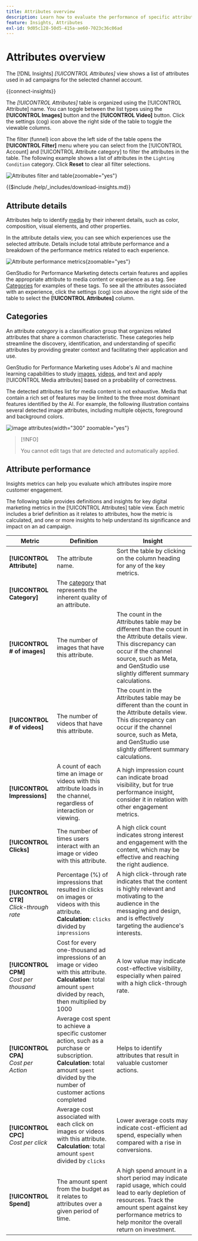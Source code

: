 ```yaml
---
title: Attributes overview
description: Learn how to evaluate the performance of specific attributes in Adobe GenStudio for Performance Marketing.
feature: Insights, Attributes
exl-id: 9d05c128-50d5-415a-ae60-7023c36c06ad
---
```

# Attributes overview

The [!DNL Insights] _[!UICONTROL Attributes]_ view shows a list of attributes used in ad campaigns for the selected channel account.

{{connect-insights}}

The _[!UICONTROL Attributes]_ table is organized using the [!UICONTROL Attribute] name. You can toggle between the list types using the **[!UICONTROL Images]** button and the **[!UICONTROL Video]** button. Click the settings (cog) icon above the right side of the table to toggle the viewable columns.

The filter (funnel) icon above the left side of the table opens the **[!UICONTROL Filter]** menu where you can select from the [!UICONTROL Account] and [!UICONTROL Attribute category] to filter the attributes in the table. The following example shows a list of attributes in the `Lighting Condition` category. Click **Reset** to clear all filter selections.

![Attributes filter and table](/help/assets/insights-attributes-filter.png){zoomable="yes"}

{{$include /help/_includes/download-insights.md}}

## Attribute details

Attributes help to identify [media](assets.md#media-details) by their inherent details, such as color, composition, visual elements, and other properties.

In the attribute details view, you can see which experiences use the selected attribute. Details include total attribute performance and a breakdown of the performance metrics related to each experience.

![Attribute performance metrics](/help/assets/insights-attribute-details.png){zoomable="yes"}

GenStudio for Performance Marketing detects certain features and applies the appropriate attribute to media content or experience as a tag. See [Categories](#categories) for examples of these tags. To see all the attributes associated with an experience, click the settings (cog) icon above the right side of the table to select the **[!UICONTROL Attributes]** column.

## Categories

An attribute _category_ is a classification group that organizes related attributes that share a common characteristic. These categories help streamline the discovery, identification, and understanding of specific attributes by providing greater context and facilitating their application and use.

GenStudio for Performance Marketing uses Adobe's AI and machine learning capabilities to study [images](image-features.md), [videos](video-features.md), and text and apply [!UICONTROL Media attributes] based on a probability of correctness.

The detected attributes list for media content is not exhaustive. Media that contain a rich set of features may be limited to the three most dominant features identified by the AI. For example, the following illustration contains several detected image attributes, including multiple objects, foreground and background colors.

![image attributes](/help/assets/category/asset-attributes.png "Image of Toucan includes multiple detected attributes"){width="300" zoomable="yes"}

>[!INFO]
>
>You cannot edit tags that are detected and automatically applied.

## Attribute performance

Insights metrics can help you evaluate which attributes inspire more customer engagement.

The following table provides definitions and insights for key digital marketing metrics in the [!UICONTROL Attributes] table view. Each metric includes a brief definition as it relates to attributes, how the metric is calculated, and one or more insights to help understand its significance and impact on an ad campaign.

| Metric                 | Definition                    | Insight                          |
| ---------------------- | ----------------------------- | -------------------------------- |
| **[!UICONTROL Attribute]**   | The attribute name. | Sort the table by clicking on the column heading for any of the key metrics. |
| **[!UICONTROL Category]**    | The [category](#categories) that represents the inherent quality of an attribute. |  |
| **[!UICONTROL # of images]** | The number of images that have this attribute. | The count in the Attributes table may be different than the count in the Attribute details view. This discrepancy can occur if the channel source, such as Meta, and GenStudio use slightly different summary calculations. |
| **[!UICONTROL # of videos]** | The number of videos that have this attribute. | The count in the Attributes table may be different than the count in the Attribute details view. This discrepancy can occur if the channel source, such as Meta, and GenStudio use slightly different summary calculations. |
| **[!UICONTROL Impressions]** | A count of each time an image or videos with this attribute loads in the channel, regardless of interaction or viewing. | A high impression count can indicate broad visibility, but for true performance insight, consider it in relation with other engagement metrics. |
| **[!UICONTROL Clicks]**      | The number of times users interact with an image or video with this attribute. | A high click count indicates strong interest and engagement with the content, which may be effective and reaching the right audience. |
| **[!UICONTROL CTR]**<br>_Click-through rate_ | Percentage (%) of impressions that resulted in clicks on images or videos with this attribute.<br>**Calculation**: `clicks` divided by `impressions` | A high click-through rate indicates that the content is highly relevant and motivating to the audience in the messaging and design, and is effectively targeting the audience's interests. |
| **[!UICONTROL CPM]**<br>_Cost per thousand_ | Cost for every one-thousand ad impressions of an image or video with this attribute.<br>**Calculation**: total amount `spent` divided by reach, then multiplied by 1000 | A low value may indicate cost-effective visibility, especially when paired with a high click-through rate. |
| **[!UICONTROL CPA]**<br>_Cost per Action_ | Average cost spent to achieve a specific customer action, such as a purchase or subscription.<br>**Calculation**: total amount `spent` divided by the number of customer actions completed | Helps to identify attributes that result in valuable customer actions. |
| **[!UICONTROL CPC]**<br>_Cost per click_ | Average cost associated with each click on images or videos with this attribute.<br>**Calculation**: total amount `spent` divided by `clicks` | Lower average costs may indicate cost-efficient ad spend, especially when compared with a rise in conversions. |
| **[!UICONTROL Spend]**       | The amount spent from the budget as it relates to attributes over a given period of time. | A high spend amount in a short period may indicate rapid usage, which could lead to early depletion of resources. Track the amount spent against key performance metrics to help monitor the overall return on investment. |
